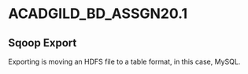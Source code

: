 # ACADGILD_BD_ASSGN20.1
Sqoop Export
------------
Exporting is moving an HDFS file to a table format, in this case, MySQL.


